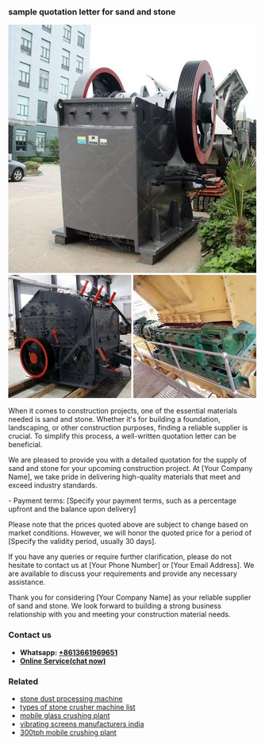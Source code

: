 <h3>sample quotation letter for sand and stone</h3><img src='1704857024.jpg' alt=''><p>When it comes to construction projects, one of the essential materials needed is sand and stone. Whether it's for building a foundation, landscaping, or other construction purposes, finding a reliable supplier is crucial. To simplify this process, a well-written quotation letter can be beneficial.</p><p>We are pleased to provide you with a detailed quotation for the supply of sand and stone for your upcoming construction project. At [Your Company Name], we take pride in delivering high-quality materials that meet and exceed industry standards.</p><p>- Payment terms: [Specify your payment terms, such as a percentage upfront and the balance upon delivery]</p><p>Please note that the prices quoted above are subject to change based on market conditions. However, we will honor the quoted price for a period of [Specify the validity period, usually 30 days].</p><p>If you have any queries or require further clarification, please do not hesitate to contact us at [Your Phone Number] or [Your Email Address]. We are available to discuss your requirements and provide any necessary assistance.</p><p>Thank you for considering [Your Company Name] as your reliable supplier of sand and stone. We look forward to building a strong business relationship with you and meeting your construction material needs.</p><h3>Contact us</h3><ul><li><strong>Whatsapp:&nbsp;<a href="https://wa.me/8613661969651">+8613661969651</a></strong></li><li><a href="https://swt.shibang-china.com/?git&amp;zhl&amp;sample quotation letter for sand and stone"><strong>Online Service(chat now)</strong></a></li></ul><h3>Related</h3><ul><li><a href='stone dust processing machine.md'>stone dust processing machine</a></li><li><a href='types of stone crusher machine list.md'>types of stone crusher machine list</a></li><li><a href='mobile glass crushing plant.md'>mobile glass crushing plant</a></li><li><a href='vibrating screens manufacturers india.md'>vibrating screens manufacturers india</a></li><li><a href='300tph mobile crushing plant.md'>300tph mobile crushing plant</a></li></ul>
